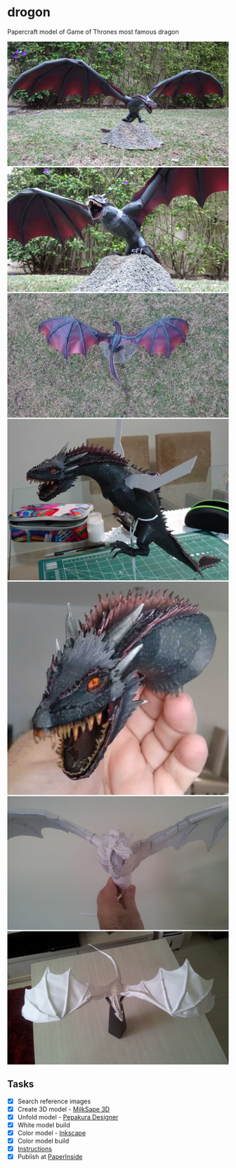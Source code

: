 # drogon
Papercraft model of Game of Thrones most famous dragon

![Final model](/images/drogon-final-01.jpg)
![Final model](/images/drogon-final-09.jpg)
![Final model](/images/drogon-final-04.jpg)
![Color Build progress](/images/drogon-build-02.jpg)
![Color Build progress](/images/drogon-head-02.jpg)
![Test Build progress](/images/drogon-testBuild-07.jpg)
![Test Build progress](/images/drogon-testBuild-06.jpg)

## Tasks
- [x] Search reference images
- [x] Create 3D model - [MilkSape 3D](http://www.milkshape3d.com/)
- [x] Unfold model - [Pepakura Designer](http://www.tamasoft.co.jp/pepakura-en/)
- [x] White model build
- [x] Color model - [Inkscape](https://inkscape.org/en/)
- [x] Color model build
- [x] [Instructions](../../wiki)
- [x] Publish at [PaperInside](http://www.paperinside.com/game-of-thrones-drogon/)
